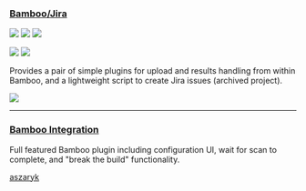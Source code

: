 ### [Bamboo/Jira](https://github.com/buildcom/VeracodeAtlassianPlugin)

![](https://img.shields.io/github/stars/buildcom/VeracodeAtlassianPlugin.svg?style=social)
![](https://img.shields.io/github/forks/buildcom/VeracodeAtlassianPlugin.svg?style=social)
![](https://img.shields.io/github/watchers/buildcom/VeracodeAtlassianPlugin.svg?style=social)

![](https://img.shields.io/github/languages/top/buildcom/VeracodeAtlassianPlugin)
![](https://img.shields.io/github/contributors/buildcom/VeracodeAtlassianPlugin)

Provides a pair of simple plugins for upload and results handling from within Bamboo, and a lightweight script to create Jira issues (archived project).

[![](https://img.shields.io/github/followers/buildcom?label=buildcom&style=social)](https://github.com/buildcom)

---
### [Bamboo Integration](https://gitlab.com/buzzcode/Bamboo-Veracode)

Full featured Bamboo plugin including configuration UI, wait for scan to complete, and "break the build" functionality.

[aszaryk](https://gitlab.com/buzzcode)